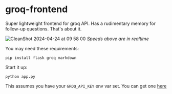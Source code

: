 # groq-frontend
Super lightweight frontend for groq API. Has a rudimentary memory for follow-up questions. That's about it.

![CleanShot 2024-04-24 at 09 58 00](https://github.com/dep/groq-frontend/assets/55112925/3110cf44-7180-436b-ad4c-ea97b804c71e)
_Speeds above are in realtime_

You may need these requirements:

```
pip install flask groq markdown
```

Start it up:

```
python app.py
```

This assumes you have your `GROQ_API_KEY` env var set. You can get one [here](https://console.groq.com/keys)
